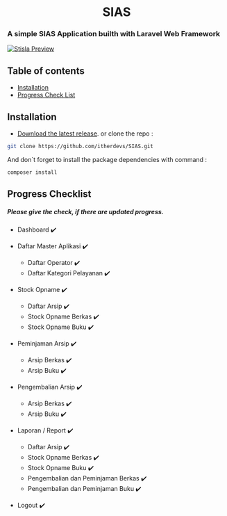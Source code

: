 <h1 align="center">SIAS</h1>
<h3>A simple SIAS Application builth with Laravel Web Framework</h3>

[![Stisla Preview](https://github.com/itherdevs/SIAS/blob/master/public/assets/img/preview.png)](https://github.com/itherdevs/SIAS)

## Table of contents

- [Installation](#installation)
- [Progress Check List](#progress-checklist)

## Installation
- [Download the latest release](https://github.com/itherdevs/SIAS/archive/master.zip).
or clone the repo :
```bash
git clone https://github.com/itherdevs/SIAS.git
```

And don`t forget to install the package dependencies with command :
```bash
composer install
```

## Progress Checklist
##### Please give the check, if there are updated progress.

- Dashboard :heavy_check_mark:
- Daftar Master Aplikasi :heavy_check_mark:
	- Daftar Operator :heavy_check_mark:
	- Daftar Kategori Pelayanan :heavy_check_mark:

- Stock Opname :heavy_check_mark:
	- Daftar Arsip :heavy_check_mark:
	- Stock Opname Berkas :heavy_check_mark:
	- Stock Opname Buku :heavy_check_mark:

- Peminjaman Arsip :heavy_check_mark:
	- Arsip Berkas :heavy_check_mark:
	- Arsip Buku :heavy_check_mark:

- Pengembalian Arsip :heavy_check_mark:
	- Arsip Berkas :heavy_check_mark:
	- Arsip Buku :heavy_check_mark:

- Laporan / Report :heavy_check_mark:
	- Daftar Arsip :heavy_check_mark:
	- Stock Opname Berkas :heavy_check_mark:
	- Stock Opname Buku :heavy_check_mark:
	- Pengembalian dan Peminjaman Berkas :heavy_check_mark:
	- Pengembalian dan Peminjaman Buku :heavy_check_mark:
- Logout :heavy_check_mark:

